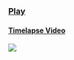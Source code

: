 ### [Play](https://github.com/PoshoDev/1HGJ-286_Skimo/releases)

#### [Timelapse Video](https://youtu.be/68jfmRVxTtA)

![](https://raw.githubusercontent.com/PoshoDev/1HGJ-286_Skimo/master/Preview.gif)